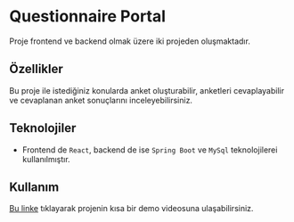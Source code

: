 # Questionnaire Portal

Proje frontend ve backend olmak üzere iki projeden oluşmaktadır. 

## Özellikler
Bu proje ile istediğiniz konularda anket oluşturabilir, anketleri cevaplayabilir ve cevaplanan anket sonuçlarını inceleyebilirsiniz.

## Teknolojiler
* Frontend de `React`, backend de ise `Spring Boot` ve `MySql` teknolojilerei kullanılmıştır.

## Kullanım 
[Bu linke](https://drive.google.com/file/d/1ieHTHluoNfsCO3rx1koUWipbp6K6VFX7/view?usp=sharing) tıklayarak projenin kısa bir demo videosuna ulaşabilirsiniz.
